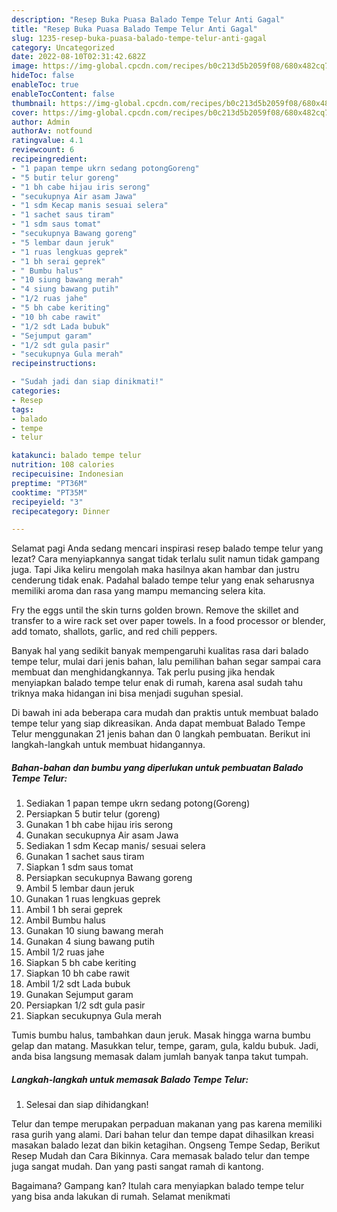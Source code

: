 ```yaml
---
description: "Resep Buka Puasa Balado Tempe Telur Anti Gagal"
title: "Resep Buka Puasa Balado Tempe Telur Anti Gagal"
slug: 1235-resep-buka-puasa-balado-tempe-telur-anti-gagal
category: Uncategorized
date: 2022-08-10T02:31:42.682Z
image: https://img-global.cpcdn.com/recipes/b0c213d5b2059f08/680x482cq70/balado-tempe-telur-foto-resep-utama.jpg
hideToc: false
enableToc: true
enableTocContent: false
thumbnail: https://img-global.cpcdn.com/recipes/b0c213d5b2059f08/680x482cq70/balado-tempe-telur-foto-resep-utama.jpg
cover: https://img-global.cpcdn.com/recipes/b0c213d5b2059f08/680x482cq70/balado-tempe-telur-foto-resep-utama.jpg
author: Admin
authorAv: notfound
ratingvalue: 4.1
reviewcount: 6
recipeingredient:
- "1 papan tempe ukrn sedang potongGoreng"
- "5 butir telur goreng"
- "1 bh cabe hijau iris serong"
- "secukupnya Air asam Jawa"
- "1 sdm Kecap manis sesuai selera"
- "1 sachet saus tiram"
- "1 sdm saus tomat"
- "secukupnya Bawang goreng"
- "5 lembar daun jeruk"
- "1 ruas lengkuas geprek"
- "1 bh serai geprek"
- " Bumbu halus"
- "10 siung bawang merah"
- "4 siung bawang putih"
- "1/2 ruas jahe"
- "5 bh cabe keriting"
- "10 bh cabe rawit"
- "1/2 sdt Lada bubuk"
- "Sejumput garam"
- "1/2 sdt gula pasir"
- "secukupnya Gula merah"
recipeinstructions:

- "Sudah jadi dan siap dinikmati!"
categories:
- Resep
tags:
- balado
- tempe
- telur

katakunci: balado tempe telur 
nutrition: 108 calories
recipecuisine: Indonesian
preptime: "PT36M"
cooktime: "PT35M"
recipeyield: "3"
recipecategory: Dinner

---
```



Selamat pagi Anda sedang mencari inspirasi resep balado tempe telur yang lezat? Cara menyiapkannya sangat tidak terlalu sulit namun tidak gampang juga. Tapi Jika keliru mengolah maka hasilnya akan hambar dan justru cenderung tidak enak. Padahal balado tempe telur yang enak seharusnya memiliki aroma dan rasa yang mampu memancing selera kita.


Fry the eggs until the skin turns golden brown. Remove the skillet and transfer to a wire rack set over paper towels. In a food processor or blender, add tomato, shallots, garlic, and red chili peppers.

Banyak hal yang sedikit banyak mempengaruhi kualitas rasa dari balado tempe telur, mulai dari jenis bahan, lalu pemilihan bahan segar sampai cara membuat dan menghidangkannya. Tak perlu pusing jika hendak menyiapkan balado tempe telur enak di rumah, karena asal sudah tahu triknya maka hidangan ini bisa menjadi suguhan spesial.


Di bawah ini ada beberapa cara mudah dan praktis untuk membuat balado tempe telur yang siap dikreasikan. Anda dapat membuat Balado Tempe Telur menggunakan 21 jenis bahan dan 0 langkah pembuatan. Berikut ini langkah-langkah untuk membuat hidangannya.

<!--inarticleads1-->

##### Bahan-bahan dan bumbu yang diperlukan untuk pembuatan Balado Tempe Telur:

1. Sediakan 1 papan tempe ukrn sedang potong(Goreng)
1. Persiapkan 5 butir telur (goreng)
1. Gunakan 1 bh cabe hijau iris serong
1. Gunakan secukupnya Air asam Jawa
1. Sediakan 1 sdm Kecap manis/ sesuai selera
1. Gunakan 1 sachet saus tiram
1. Siapkan 1 sdm saus tomat
1. Persiapkan secukupnya Bawang goreng
1. Ambil 5 lembar daun jeruk
1. Gunakan 1 ruas lengkuas geprek
1. Ambil 1 bh serai geprek
1. Ambil  Bumbu halus
1. Gunakan 10 siung bawang merah
1. Gunakan 4 siung bawang putih
1. Ambil 1/2 ruas jahe
1. Siapkan 5 bh cabe keriting
1. Siapkan 10 bh cabe rawit
1. Ambil 1/2 sdt Lada bubuk
1. Gunakan Sejumput garam
1. Persiapkan 1/2 sdt gula pasir
1. Siapkan secukupnya Gula merah


Tumis bumbu halus, tambahkan daun jeruk. Masak hingga warna bumbu gelap dan matang. Masukkan telur, tempe, garam, gula, kaldu bubuk. Jadi, anda bisa langsung memasak dalam jumlah banyak tanpa takut tumpah. 

<!--inarticleads2-->

##### Langkah-langkah untuk memasak Balado Tempe Telur:


1. Selesai dan siap dihidangkan!

Telur dan tempe merupakan perpaduan makanan yang pas karena memiliki rasa gurih yang alami. Dari bahan telur dan tempe dapat dihasilkan kreasi masakan balado lezat dan bikin ketagihan. Ongseng Tempe Sedap, Berikut Resep Mudah dan Cara Bikinnya. Cara memasak balado telur dan tempe juga sangat mudah. Dan yang pasti sangat ramah di kantong. 

Bagaimana? Gampang kan? Itulah cara menyiapkan balado tempe telur yang bisa anda lakukan di rumah. Selamat menikmati
